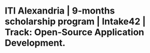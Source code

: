 # ITI Alexandria | 9-months scholarship program | Intake42 | Track: Open-Source Application Development.
